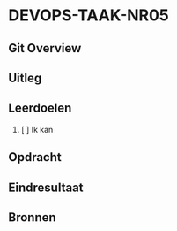 # DEVOPS-TAAK-NR05

## Git Overview

## Uitleg

## Leerdoelen

1. [ ] Ik kan 

## Opdracht


## Eindresultaat

## Bronnen